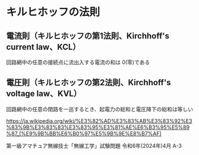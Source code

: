 # キルヒホッフの法則

## 電流則（キルヒホッフの第1法則、Kirchhoff's current law、KCL）
回路網中の任意の接続点に流出入する電流の和は 0(零)である

## 電圧則（キルヒホッフの第2法則、Kirchhoff's voltage law、KVL）
回路網中の任意の閉路を一巡するとき、起電力の総和と電圧降下の総和は等しい

https://ja.wikipedia.org/wiki/%E3%82%AD%E3%83%AB%E3%83%92%E3%83%9B%E3%83%83%E3%83%95%E3%81%AE%E6%B3%95%E5%89%87_(%E9%9B%BB%E6%B0%97%E5%9B%9E%E8%B7%AF)



第一級アマチュア無線技士「無線工学」試験問題 令和6年(2024年)4月 A-3

